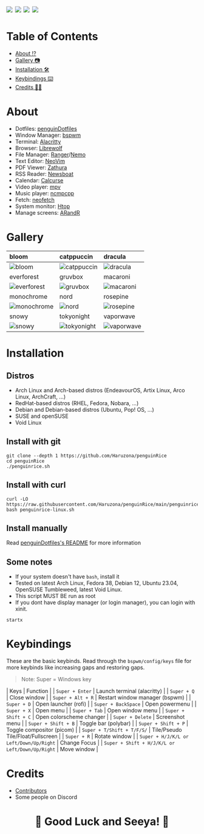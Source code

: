 <h1 align="center>✨ penguinRice ✨ </h1>
📜 A script that rice your Linux/*nix system.

<p align="center">
    <a href="https://github.com/Haruzona/penguinRice/stargazers"><img src="https://img.shields.io/github/stars/Haruzona/penguinRice?style=for-the-badge&color=%23ff8989"></a>
    <a href="https://github.com/Haruzona/penguinRice/issues"><img src="https://img.shields.io/github/issues/Haruzona/penguinRice?style=for-the-badge&color=%23a978f6"></a>
    <a href="https://github.com/Haruzona/penguinRice/pulls"><img src="https://img.shields.io/github/issues-pr/Haruzona/penguinRice?style=for-the-badge&color=%23a978f6"></a>
    <a href="https://github.com/Haruzona/penguinRice/blob/main/LICENSE"><img src="https://img.shields.io/github/license/Haruzona/penguinRice?style=for-the-badge&color=%23f2ff8a"></a>
</p>

# Table of Contents
- [About ⁉️](#about)
- [Gallery 📷](#gallery)
- [Installation 🛠️](#installation)
- [Keybindings ⌨️](#keybindings)
- [Credits 👨‍🔧](#credits)

# About
- Dotfiles: [penguinDotfiles](https://github.com/Haruzona/penguinDotfiles)
- Window Manager: [bspwm](https://github.com/baskerville/bspwm)
- Terminal: [Alacritty](https://alacritty.org/)
- Browser: [Librewolf](https://librewolf.net/)
- File Manager: [Ranger](https://ranger.github.io/)/[Nemo](https://github.com/linuxmint/nemo)
- Text Editor: [NeoVim](https://neovim.io)
- PDF Viewer: [Zathura](https://pwmt.org/projects/zathura/)
- RSS Reader: [Newsboat](https://newsboat.org/)
- Calendar: [Calcurse](https://www.calcurse.org/)
- Video player: [mpv](https://mpv.io)
- Music player: [ncmpcpp](https://github.com/ncmpcpp/ncmpcpp)
- Fetch: [neofetch](https://github.com/dylanaraps/neofetch)
- System monitor: [Htop](https://htop.dev)
- Manage screens: [ARandR](https://christian.amsuess.com/tools/arandr/)

# Gallery
| bloom                                          | catppuccin                                     | dracula                                       |
| :--------------------------------------------- | :--------------------------------------------- | :-------------------------------------------- |
| ![bloom](https://i.imgur.com/m0F9ZsP.png)      | ![catppuccin](https://i.imgur.com/x2J3zFt.png) | ![dracula](https://i.imgur.com/tDZ8VmE.png)   |
| everforest                                     | gruvbox                                        | macaroni                                      |
| ![everforest](https://i.imgur.com/6SEhR5f.png) | ![gruvbox](https://i.imgur.com/K1GlJk8.png)    | ![macaroni](https://i.imgur.com/6ReXidY.png)  |
| monochrome                                     | nord                                           | rosepine                                      |
| ![monochrome](https://i.imgur.com/y3tnFkw.png) | ![nord](https://i.imgur.com/CmhW7Jb.png)       | ![rosepine](https://i.imgur.com/16Y0WZT.png)  |
| snowy                                          | tokyonight                                     | vaporwave                                     |
| ![snowy](https://i.imgur.com/YnxsCFS.png)      | ![tokyonight](https://i.imgur.com/DgYvmt4.png) | ![vaporwave](https://i.imgur.com/xyvSKMN.png) |

# Installation
## Distros
- Arch Linux and Arch-based distros (EndeavourOS, Artix Linux, Arco Linux, ArchCraft, ...)
- RedHat-based distros (RHEL, Fedora, Nobara, ...)
- Debian and Debian-based distros (Ubuntu, Pop! OS, ...)
- SUSE and openSUSE
- Void Linux

## Install with git
```
git clone --depth 1 https://github.com/Haruzona/penguinRice
cd penguinRice
./penguinrice.sh
```

## Install with curl
```
curl -LO https://raw.githubusercontent.com/Haruzona/penguinRice/main/penguinrice.sh
bash penguinrice-linux.sh
```

## Install manually
Read [penguinDotfiles's README](https://github.com/Haruzona/penguinDotfiles) for more information

## Some notes
- If your system doesn't have `bash`, install it
- Tested on latest Arch Linux, Fedora 38, Debian 12, Ubuntu 23.04, OpenSUSE Tumbleweed, latest Void Linux.
- This script MUST BE run as root
- If you dont have display manager (or login manager), you can login with xinit.
```
startx
```

# Keybindings
These are the basic keybinds. Read through the `bspwm/config/keys` file for more keybinds like increasing gaps and restoring gaps.
> Note: Super = Windows key

| Keys                                              | Function                          |
| `Super + Enter`                                   | Launch terminal (alacritty)       |
| `Super + Q`                                       | Close window                      |
| `Super + Alt + R`                                 | Restart window manager (bspwm)    |
| `Super + D`                                       | Open launcher (rofi)              |
| `Super + BackSpace`                               | Open powermenu                    |
| `Super + X`                                       | Open menu                         |
| `Super + Tab`                                     | Open window menu                  |
| `Super + Shift + C`                               | Open colorscheme changer          |
| `Super + Delete`                                  | Screenshot menu                   |
| `Super + Shift + B`                               | Toggle bar (polybar)              |
| `Super + Shift + P`                               | Toggle compositor (picom)         |
| `Super + T/Shift + T/F/S/`                        | Tile/Pseudo Tile/Float/Fullscreen |
| `Super + R`                                       | Rotate window                     |
| `Super + H/J/K/L or Left/Down/Up/Right`           | Change Focus                      |
| `Super + Shift + H/J/K/L or Left/Down/Up/Right`   | Move window                       |

# Credits
- [Contributors](https://github.com/Haruzona/penguinRice/graphs/contributors)
- Some people on Discord

<h1 align="center">🌟 Good Luck and Seeya! 🌟</h1>
